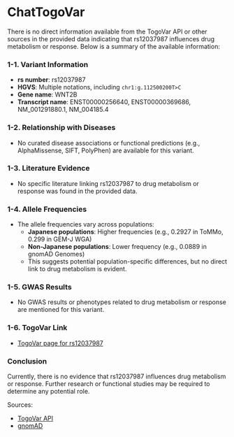 # ChatTogoVar

There is no direct information available from the TogoVar API or other sources in the provided data indicating that rs12037987 influences drug metabolism or response. Below is a summary of the available information:

### 1-1. Variant Information
- **rs number**: rs12037987
- **HGVS**: Multiple notations, including `chr1:g.112500200T>C`
- **Gene name**: WNT2B
- **Transcript name**: ENST00000256640, ENST00000369686, NM_001291880.1, NM_004185.4

### 1-2. Relationship with Diseases
- No curated disease associations or functional predictions (e.g., AlphaMissense, SIFT, PolyPhen) are available for this variant.

### 1-3. Literature Evidence
- No specific literature linking rs12037987 to drug metabolism or response was found in the provided data.

### 1-4. Allele Frequencies
- The allele frequencies vary across populations:
  - **Japanese populations**: Higher frequencies (e.g., 0.2927 in ToMMo, 0.299 in GEM-J WGA)
  - **Non-Japanese populations**: Lower frequency (e.g., 0.0889 in gnomAD Genomes)
  - This suggests potential population-specific differences, but no direct link to drug metabolism is evident.

### 1-5. GWAS Results
- No GWAS results or phenotypes related to drug metabolism or response are mentioned for this variant.

### 1-6. TogoVar Link
- [TogoVar page for rs12037987](https://jmorp.megabank.tohoku.ac.jp/search?query=1%3A112500200)

### Conclusion
Currently, there is no evidence that rs12037987 influences drug metabolism or response. Further research or functional studies may be required to determine any potential role.

Sources:
- [TogoVar API](https://jmorp.megabank.tohoku.ac.jp/search?query=1%3A112500200)
- [gnomAD](https://gnomad.broadinstitute.org/variant/1-112500200-T-C?dataset=gnomad_r4)